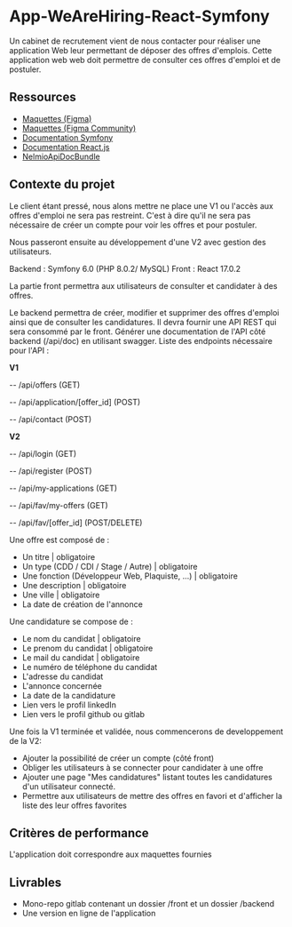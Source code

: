 # App-WeAreHiring-React-Symfony
Un cabinet de recrutement vient de nous contacter pour réaliser une application Web leur permettant de déposer des offres d'emplois.  Cette application web web doit permettre de consulter ces offres d'emploi et de postuler.

## Ressources 
- [Maquettes (Figma)](https://www.figma.com/file/Qo3FvK0i36tAPGODNO8y2K/Wireframe-DEV-TRAINING-%22We-are-hiring%22?node-id=457069%3A448)
- [Maquettes (Figma Community)](https://www.figma.com/community/file/1078263396258070163)
- [Documentation Symfony](https://symfony.com/doc/current/index.html)
- [Documentation React.js](https://fr.reactjs.org/docs/getting-started.html)
- [NelmioApiDocBundle](https://symfony.com/bundles/NelmioApiDocBundle/current/index.html)

## Contexte du projet
Le client étant pressé, nous alons mettre ne place une V1 ou l'accès aux offres d'emploi ne sera pas restreint. C'est à dire qu'il ne sera pas nécessaire de créer un compte pour voir les offres et pour postuler.

Nous passeront ensuite au développement d'une V2 avec gestion des utilisateurs.

Backend : Symfony 6.0 (PHP 8.0.2/ MySQL) Front : React 17.0.2

La partie front permettra aux utilisateurs de consulter et candidater à des offres.

Le backend permettra de créer, modifier et supprimer des offres d'emploi ainsi que de consulter les candidatures. Il devra fournir une API REST qui sera consommé par le front. Générer une documentation de l'API côté backend (/api/doc) en utilisant swagger. Liste des endpoints nécessaire pour l'API :


**V1**

-- /api/offers (GET)

-- /api/application/[offer_id] (POST)

-- /api/contact (POST)


**V2**

-- /api/login (GET)

-- /api/register (POST)

-- /api/my-applications (GET)

-- /api/fav/my-offers (GET)

-- /api/fav/[offer_id] (POST/DELETE)

Une offre est composé de :
- Un titre | obligatoire
- Un type (CDD / CDI / Stage / Autre) | obligatoire
- Une fonction (Développeur Web, Plaquiste, ...) | obligatoire
- Une description | obligatoire
- Une ville | obligatoire
- La date de création de l'annonce


Une candidature se compose de :
- Le nom du candidat | obligatoire
- Le prenom du candidat | obligatoire
- Le mail du candidat | obligatoire
- Le numéro de téléphone du candidat
- L'adresse du candidat
- L'annonce concernée
- La date de la candidature
- Lien vers le profil linkedIn
- Lien vers le profil github ou gitlab


Une fois la V1 terminée et validée, nous commencerons de developpement de la V2:
- Ajouter la possibilité de créer un compte (côté front)
- Obliger les utilisateurs à se connecter pour candidater à une offre
- Ajouter une page "Mes candidatures" listant toutes les candidatures d'un utilisateur connecté.
- Permettre aux utilisateurs de mettre des offres en favori et d'afficher la liste des leur offres favorites

## Critères de performance 
L'application doit correspondre aux maquettes fournies

## Livrables
- Mono-repo gitlab contenant un dossier /front et un dossier /backend
- Une version en ligne de l'application


